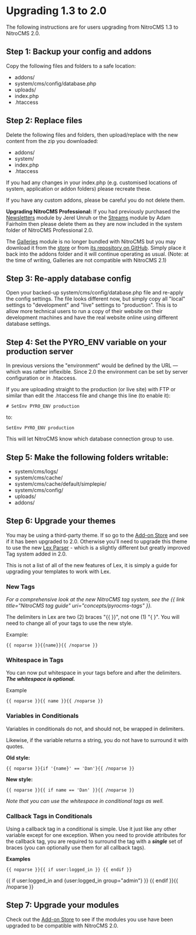# Upgrading 1.3 to 2.0

The following instructions are for users upgrading from NitroCMS 1.3 to NitroCMS 2.0.

</div>
<div class="doc_content">

## Step 1: Backup your config and addons

Copy the following files and folders to a safe location:

* addons/
* system/cms/config/database.php
* uploads/
* index.php
* .htaccess

## Step 2: Replace files

Delete the following files and folders, then upload/replace with the new content from the zip you downloaded:

* addons/
* system/
* index.php
* .htaccess

If you had any changes in your index.php (e.g. customised locations of system, application or addon folders) please recreate these.

If you have any custom addons, please be careful you do not delete them.

**Upgrading NitroCMS Professional:** If you had previously purchased the [Newsletters](http://www.pyrocms.com/store/details/newsletters) module by Jerel Unruh or the [Streams](http://parse19.com/pyrostreams) module by Adam Fairholm then please delete them as they are now included in the system folder of NitroCMS Professional 2.0. 

The [Galleries](http://www.pyrocms.com/store/details/galleries) module is no longer bundled with NitroCMS but you may download it from the [store](http://www.pyrocms.com/store/details/galleries) or from [its repository on GitHub](https://github.com/pyrocms/galleries). Simply place it back into the addons folder and it will continue operating as usual.  (Note: at the time of writing, Galleries are not compatible with NitroCMS 2.1)

## Step 3: Re-apply database config

Open your backed-up system/cms/config/database.php file and re-apply the config settings. The file looks different now, but simply copy all "local" settings to "development" and "live" settings to "production". This is to allow more technical users to run a copy of their website on their development machines and have the real website online using different database settings.

## Step 4: Set the PYRO_ENV variable on your production server

In previous versions the "environment" would be defined by the URL &mdash; which was rather inflexible. Since 2.0 the environment can be set by server configuration or in .htaccess.

If you are uploading straight to the production (or live site) with FTP or similar than edit the .htaccess file and change this line (to enable it):

    # SetEnv PYRO_ENV production

to:

    SetEnv PYRO_ENV production

This will let NitroCMS know which database connection group to use.

## Step 5: Make the following folders writable:

* system/cms/logs/
* system/cms/cache/
* system/cms/cache/default/simplepie/
* system/cms/config/
* uploads/
* addons/

## Step 6: Upgrade your themes

You may be using a third-party theme. If so go to the [Add-on Store](http://www.pyrocms.com/store) and see if it has been upgraded to 2.0. Otherwise you'll need to upgrade this theme to use the new [Lex Parser](https://github.com/pyrocms/lex) - which is a slightly different but greatly improved Tag system added in 2.0.

This is not a list of all of the new features of Lex, it is simply a guide for upgrading your templates to work with Lex.

### New Tags

_For a comprehensive look at the new NitroCMS tag system, see the {{ link title="NitroCMS tag guide" uri="concepts/pyrocms-tags" }}._

The delimiters in Lex are two (2) braces "{{ }}", not one (1) "{ }".  You will need to change all of your tags to use the new style.

Example:

	{{ noparse }}{{name}}{{ /noparse }}

### Whitespace in Tags

You can now put whitespace in your tags before and after the delimiters. ***The whitespace is optional.***

Example

    {{ noparse }}{{ name }}{{ /noparse }}

### Variables in Conditionals

Variables in conditionals do not, and should not, be wrapped in delimiters.

Likewise, if the variable returns a string, you do not have to surround it with quotes.

**Old style:**

	{{ noparse }}{if '{name}' == 'Dan'}{{ /noparse }}

**New style:**

    {{ noparse }}{{ if name == 'Dan' }}{{ /noparse }}

_Note that you can use the whitespace in conditional tags as well._

### Callback Tags in Conditionals

Using a callback tag in a conditional is simple.  Use it just like any other variable except for one exception.  When you need to provide attributes for the callback tag, you are required to surround the tag with a ***single*** set of braces (you can optionally use them for all callback tags).

**Examples**

    {{ noparse }}{{ if user:logged_in }} {{ endif }}

{{ if user:logged_in and {user:logged_in group="admin"} }} {{ endif }}{{ /noparse }}

## Step 7: Upgrade your modules

Check out the [Add-on Store](http://www.pyrocms.com/store) to see if the modules you use have been upgraded to be compatible with NitroCMS 2.0.
